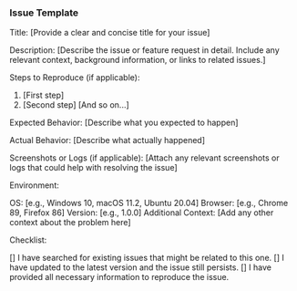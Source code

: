 ### Issue Template

Title:
[Provide a clear and concise title for your issue]

Description:
[Describe the issue or feature request in detail. Include any relevant context, background information, or links to related issues.]

Steps to Reproduce (if applicable):

1. [First step]
2. [Second step]
   [And so on...]

Expected Behavior:
[Describe what you expected to happen]

Actual Behavior:
[Describe what actually happened]

Screenshots or Logs (if applicable):
[Attach any relevant screenshots or logs that could help with resolving the issue]

Environment:

OS: [e.g., Windows 10, macOS 11.2, Ubuntu 20.04]
Browser: [e.g., Chrome 89, Firefox 86]
Version: [e.g., 1.0.0]
Additional Context:
[Add any other context about the problem here]

Checklist:

[] I have searched for existing issues that might be related to this one.
[] I have updated to the latest version and the issue still persists.
[] I have provided all necessary information to reproduce the issue.

